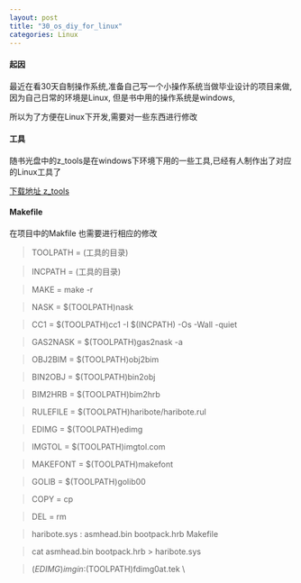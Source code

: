 ```yaml
---
layout: post
title: "30_os_diy_for_linux"
categories: Linux
---
```

#### 起因 ####
最近在看30天自制操作系统,准备自己写一个小操作系统当做毕业设计的项目来做, 因为自己日常的环境是Linux, 但是书中用的操作系统是windows,

所以为了方便在Linux下开发,需要对一些东西进行修改
#### 工具 ####
随书光盘中的z_tools是在windows下环境下用的一些工具,已经有人制作出了对应的Linux工具了

[下载地址 z_tools ](http://hrb.osask.jp/z_tools.tar.bz2)

#### Makefile ####

在项目中的Makfile 也需要进行相应的修改

> TOOLPATH = (工具的目录)

> INCPATH  = (工具的目录)

> MAKE     = make -r

> NASK     = $(TOOLPATH)nask

> CC1      = $(TOOLPATH)cc1 -I $(INCPATH) -Os -Wall -quiet

> GAS2NASK = $(TOOLPATH)gas2nask -a

> OBJ2BIM  = $(TOOLPATH)obj2bim

> BIN2OBJ  = $(TOOLPATH)bin2obj

> BIM2HRB  = $(TOOLPATH)bim2hrb

> RULEFILE = $(TOOLPATH)haribote/haribote.rul

> EDIMG    = $(TOOLPATH)edimg

> IMGTOL   = $(TOOLPATH)imgtol.com

> MAKEFONT = $(TOOLPATH)makefont

> GOLIB	 = $(TOOLPATH)golib00

> COPY     = cp

> DEL      = rm


> haribote.sys : asmhead.bin bootpack.hrb Makefile

>	cat asmhead.bin bootpack.hrb > haribote.sys


>	$(EDIMG)   imgin:$(TOOLPATH)fdimg0at.tek \
